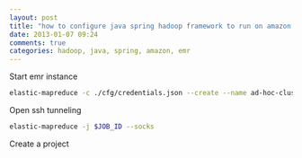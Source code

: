 ```yaml
---
layout: post
title: "how to configure java spring hadoop framework to run on amazon emr"
date: 2013-01-07 09:24
comments: true
categories: hadoop, java, spring, amazon, emr
---
```


Start emr instance
``` bash start emr instance command
elastic-mapreduce -c ./cfg/credentials.json --create --name ad-hoc-cluster --instance-group master --instance-type m1.small --instance-count 1 --instance-group core --instance-type m1.small --instance-count 2 --instance-group task --instance-type m1.small --instance-count 3 --bid-price .065 --alive
```

Open ssh tunneling
``` bash open ssh tunneling command
elastic-mapreduce -j $JOB_ID --socks
```

Create a project

